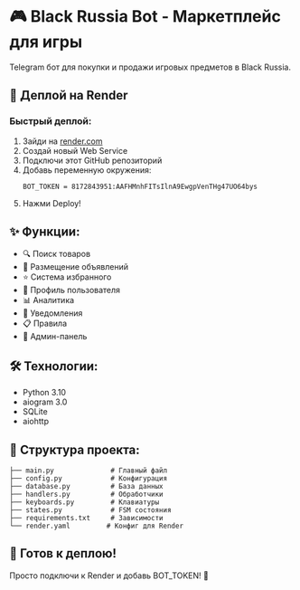 # 🎮 Black Russia Bot - Маркетплейс для игры

Telegram бот для покупки и продажи игровых предметов в Black Russia.

## 🚀 Деплой на Render

### Быстрый деплой:
1. Зайди на [render.com](https://render.com)
2. Создай новый Web Service
3. Подключи этот GitHub репозиторий
4. Добавь переменную окружения:
   ```
   BOT_TOKEN = 8172843951:AAFHMnhFITsIlnA9EwgpVenTHg47UO64bys
   ```
5. Нажми Deploy!

## ✨ Функции:
- 🔍 Поиск товаров
- 📝 Размещение объявлений
- ⭐ Система избранного
- 👤 Профиль пользователя
- 📊 Аналитика
- 🔔 Уведомления
- 📋 Правила
- 👑 Админ-панель

## 🛠️ Технологии:
- Python 3.10
- aiogram 3.0
- SQLite
- aiohttp

## 📁 Структура проекта:
```
├── main.py              # Главный файл
├── config.py            # Конфигурация
├── database.py          # База данных
├── handlers.py          # Обработчики
├── keyboards.py         # Клавиатуры
├── states.py            # FSM состояния
├── requirements.txt     # Зависимости
└── render.yaml         # Конфиг для Render
```

## 🎯 Готов к деплою!
Просто подключи к Render и добавь BOT_TOKEN! 🚀